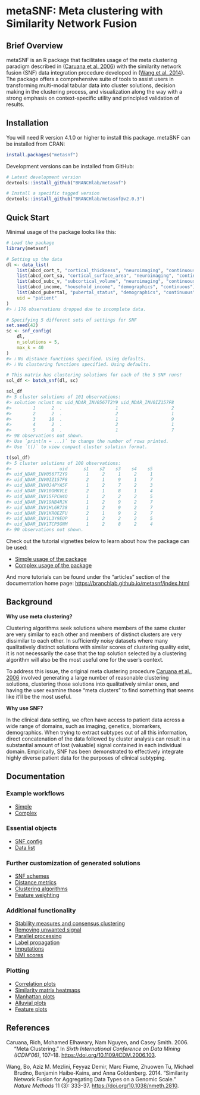 
<!-- README.md is generated from README.Rmd. Please edit that file -->

# metaSNF: Meta clustering with Similarity Network Fusion

<!-- badges: start -->
<!-- badges: end -->

## Brief Overview

metaSNF is an R package that facilitates usage of the meta clustering
paradigm described in ([Caruana et al. 2006](#ref-caruanaMeta2006)) with
the similarity network fusion (SNF) data integration procedure developed
in ([Wang et al. 2014](#ref-wangSimilarity2014)). The package offers a
comprehensive suite of tools to assist users in transforming multi-modal
tabular data into cluster solutions, decision making in the clustering
process, and visualization along the way with a strong emphasis on
context-specific utility and principled validation of results.

## Installation

You will need R version 4.1.0 or higher to install this package. metaSNF
can be installed from CRAN:

``` r
install.packages("metasnf")
```

Development versions can be installed from GitHub:

``` r
# Latest development version
devtools::install_github("BRANCHlab/metasnf")

# Install a specific tagged version
devtools::install_github("BRANCHlab/metasnf@v2.0.3")
```

## Quick Start

Minimal usage of the package looks like this:

``` r
# Load the package
library(metasnf)

# Setting up the data
dl <- data_list(
    list(abcd_cort_t, "cortical_thickness", "neuroimaging", "continuous"),
    list(abcd_cort_sa, "cortical_surface_area", "neuroimaging", "continuous"),
    list(abcd_subc_v, "subcortical_volume", "neuroimaging", "continuous"),
    list(abcd_income, "household_income", "demographics", "continuous"),
    list(abcd_pubertal, "pubertal_status", "demographics", "continuous"),
    uid = "patient"
)
#> ℹ 176 observations dropped due to incomplete data.

# Specifying 5 different sets of settings for SNF
set.seed(42)
sc <- snf_config(
    dl,
    n_solutions = 5,
    max_k = 40
)
#> ℹ No distance functions specified. Using defaults.
#> ℹ No clustering functions specified. Using defaults.

# This matrix has clustering solutions for each of the 5 SNF runs!
sol_df <- batch_snf(dl, sc)

sol_df
#> 5 cluster solutions of 101 observations:
#> solution nclust mc uid_NDAR_INV0567T2Y9 uid_NDAR_INV0IZ157F8 
#>        1      2  .                    1                    2 
#>        2      2  .                    2                    1 
#>        3     10  .                    1                    9 
#>        4      2  .                    2                    1 
#>        5      8  .                    1                    7 
#> 98 observations not shown.
#> Use `print(n = ...)` to change the number of rows printed.
#> Use `t()` to view compact cluster solution format.

t(sol_df)
#> 5 cluster solutions of 100 observations:
#>                  uid      s1    s2    s3    s4    s5 
#> uid_NDAR_INV0567T2Y9       1     2     1     2     1
#> uid_NDAR_INV0IZ157F8       2     1     9     1     7
#> uid_NDAR_INV0J4PYA5F       1     2     7     2     3
#> uid_NDAR_INV10OMKVLE       2     1     8     1     4
#> uid_NDAR_INV15FPCW4O       1     2     2     2     5
#> uid_NDAR_INV19NB4RJK       1     2     9     2     7
#> uid_NDAR_INV1HLGR738       1     2     9     2     7
#> uid_NDAR_INV1KR0EZFU       2     1     9     2     7
#> uid_NDAR_INV1L3Y9EOP       1     2     2     2     5
#> uid_NDAR_INV1TCP5GNM       1     2     8     2     4
#> 90 observations not shown.
```

Check out the tutorial vignettes below to learn about how the package
can be used:

- [Simple usage of the
  package](https://branchlab.github.io/metasnf/articles/a_simple_example.html)
- [Complex usage of the
  package](https://branchlab.github.io/metasnf/articles/a_complete_example.html)

And more tutorials can be found under the “articles” section of the
documentation home page:
<https://branchlab.github.io/metasnf/index.html>

## Background

**Why use meta clustering?**

Clustering algorithms seek solutions where members of the same cluster
are very similar to each other and members of distinct clusters are very
dissimilar to each other. In sufficiently noisy datasets where many
qualitatively distinct solutions with similar scores of clustering
quality exist, it is not necessarily the case that the top solution
selected by a clustering algorithm will also be the most useful one for
the user’s context.

To address this issue, the original meta clustering procedure [Caruana
et al., 2006](https://doi.org/10.1109/ICDM.2006.103) involved generating
a large number of reasonable clustering solutions, clustering those
solutions into qualitatively similar ones, and having the user examine
those “meta clusters” to find something that seems like it’ll be the
most useful.

**Why use SNF?**

In the clinical data setting, we often have access to patient data
across a wide range of domains, such as imaging, genetics, biomarkers,
demographics. When trying to extract subtypes out of all this
information, direct concatenation of the data followed by cluster
analysis can result in a substantial amount of lost (valuable) signal
contained in each individual domain. Empirically, SNF has been
demonstrated to effectively integrate highly diverse patient data for
the purposes of clinical subtyping.

## Documentation

### Example workflows

- [Simple](https://branchlab.github.io/metasnf/articles/a_simple_example.html)
- [Complex](https://branchlab.github.io/metasnf/articles/a_complete_example.html)

### Essential objects

- [SNF
  config](https://branchlab.github.io/metasnf/articles/snf_config.html)
- [Data
  list](https://branchlab.github.io/metasnf/articles/data_list.html)

### Further customization of generated solutions

- [SNF
  schemes](https://branchlab.github.io/metasnf/articles/snf_schemes.html)
- [Distance
  metrics](https://branchlab.github.io/metasnf/articles/distance_metrics.html)
- [Clustering
  algorithms](https://branchlab.github.io/metasnf/articles/clustering_algorithms.html)
- [Feature
  weighting](https://branchlab.github.io/metasnf/articles/feature_weights.html)

### Additional functionality

- [Stability measures and consensus
  clustering](https://branchlab.github.io/metasnf/articles/stability_measures.html)
- [Removing unwanted
  signal](https://branchlab.github.io/metasnf/articles/confounders.html)
- [Parallel
  processing](https://branchlab.github.io/metasnf/articles/parallel_processing.html)
- [Label
  propagation](https://branchlab.github.io/metasnf/articles/label_propagation.html)
- [Imputations](https://branchlab.github.io/metasnf/articles/imputations.html)
- [NMI
  scores](https://branchlab.github.io/metasnf/articles/nmi_scores.html)

### Plotting

- [Correlation
  plots](https://branchlab.github.io/metasnf/articles/correlation_plots.html)
- [Similarity matrix
  heatmaps](https://branchlab.github.io/metasnf/articles/similarity_matrix_heatmap.html)
- [Manhattan
  plots](https://branchlab.github.io/metasnf/articles/manhattan_plots.html)
- [Alluvial
  plots](https://branchlab.github.io/metasnf/articles/alluvial_plots.html)
- [Feature
  plots](https://branchlab.github.io/metasnf/articles/feature_plots.html)

## References

<div id="refs" class="references csl-bib-body hanging-indent">

<div id="ref-caruanaMeta2006" class="csl-entry">

Caruana, Rich, Mohamed Elhawary, Nam Nguyen, and Casey Smith. 2006.
“Meta Clustering.” In *Sixth International Conference on Data Mining
(ICDM’06)*, 107–18. <https://doi.org/10.1109/ICDM.2006.103>.

</div>

<div id="ref-wangSimilarity2014" class="csl-entry">

Wang, Bo, Aziz M. Mezlini, Feyyaz Demir, Marc Fiume, Zhuowen Tu, Michael
Brudno, Benjamin Haibe-Kains, and Anna Goldenberg. 2014. “Similarity
Network Fusion for Aggregating Data Types on a Genomic Scale.” *Nature
Methods* 11 (3): 333–37. <https://doi.org/10.1038/nmeth.2810>.

</div>

</div>
